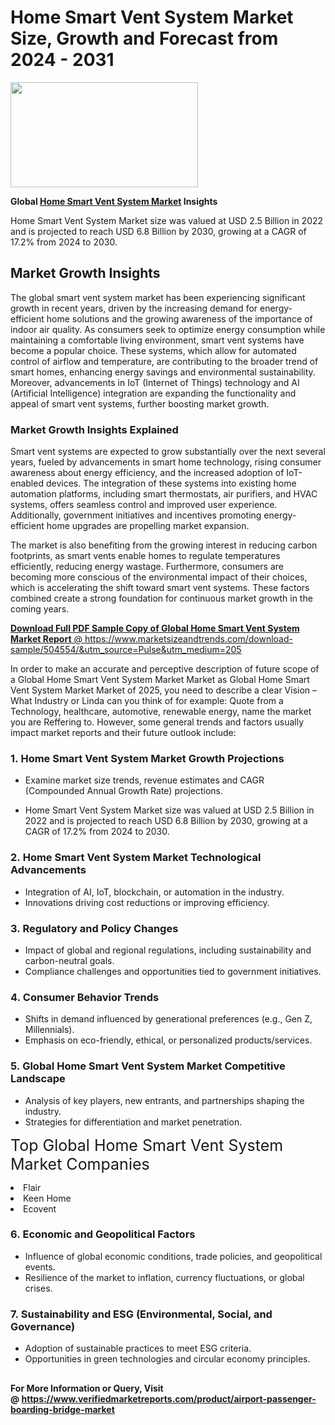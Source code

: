 <H1>Home Smart Vent System Market Size, Growth and Forecast from 2024 - 2031</H1><img class="aligncenter size-medium wp-image-584254" src="https://thirdeyenews.in/wp-content/uploads/2024/09/Global-Market-Research-300x168.jpeg" alt="" width="300" height="168" /><p><strong>Global&nbsp;<a href="https://www.marketsizeandtrends.com/download-sample/504554/&amp;utm_source=Pulse&amp;utm_medium=205">Home Smart Vent System Market</a> Insights</strong></p><p>Home Smart Vent System Market size was valued at USD 2.5 Billion in 2022 and is projected to reach USD 6.8 Billion by 2030, growing at a CAGR of 17.2% from 2024 to 2030.</p><p><h2>Market Growth Insights</h2> <p>The global smart vent system market has been experiencing significant growth in recent years, driven by the increasing demand for energy-efficient home solutions and the growing awareness of the importance of indoor air quality. As consumers seek to optimize energy consumption while maintaining a comfortable living environment, smart vent systems have become a popular choice. These systems, which allow for automated control of airflow and temperature, are contributing to the broader trend of smart homes, enhancing energy savings and environmental sustainability. Moreover, advancements in IoT (Internet of Things) technology and AI (Artificial Intelligence) integration are expanding the functionality and appeal of smart vent systems, further boosting market growth.</p> <p><a href="#"></a></p> <h3>Market Growth Insights Explained</h3> <p>Smart vent systems are expected to grow substantially over the next several years, fueled by advancements in smart home technology, rising consumer awareness about energy efficiency, and the increased adoption of IoT-enabled devices. The integration of these systems into existing home automation platforms, including smart thermostats, air purifiers, and HVAC systems, offers seamless control and improved user experience. Additionally, government initiatives and incentives promoting energy-efficient home upgrades are propelling market expansion.</p> <p>The market is also benefiting from the growing interest in reducing carbon footprints, as smart vents enable homes to regulate temperatures efficiently, reducing energy wastage. Furthermore, consumers are becoming more conscious of the environmental impact of their choices, which is accelerating the shift toward smart vent systems. These factors combined create a strong foundation for continuous market growth in the coming years.</p> <p><a href="#"></p><p><span class=""><strong>Download Full PDF Sample Copy of Global Home Smart Vent System Market Report</strong> @ <a href="https://www.marketsizeandtrends.com/download-sample/504554/&amp;utm_source=Pulse&amp;utm_medium=205" target="_blank">https://www.marketsizeandtrends.com/download-sample/504554/&amp;utm_source=Pulse&amp;utm_medium=205</a></span></p><p>In order to make an accurate and perceptive description of future scope of a Global&nbsp;Home Smart Vent System Market Market as Global&nbsp;Home Smart Vent System Market Market of 2025, you need to describe a clear Vision &ndash; What Industry or Linda can you think of for example: Quote from a Technology, healthcare, automotive, renewable energy, name the market you are Reffering to. However, some general trends and factors usually impact market reports and their future outlook include:</p><h3>1.&nbsp;<strong>Home Smart Vent System Market Growth Projections</strong></h3><ul><li>Examine market size trends, revenue estimates and CAGR (Compounded Annual Growth Rate) projections.</li><li><p>Home Smart Vent System Market size was valued at USD 2.5 Billion in 2022 and is projected to reach USD 6.8 Billion by 2030, growing at a CAGR of 17.2% from 2024 to 2030.</p></li></ul><h3>2.&nbsp;<strong>Home Smart Vent System Market Technological Advancements</strong></h3><ul><li>Integration of AI, IoT, blockchain, or automation in the industry.</li><li>Innovations driving cost reductions or improving efficiency.</li></ul><h3>3.&nbsp;<strong>Regulatory and Policy Changes</strong></h3><ul><li>Impact of global and regional regulations, including sustainability and carbon-neutral goals.</li><li>Compliance challenges and opportunities tied to government initiatives.</li></ul><h3>4.&nbsp;<strong>Consumer Behavior Trends</strong></h3><ul><li>Shifts in demand influenced by generational preferences (e.g., Gen Z, Millennials).</li><li>Emphasis on eco-friendly, ethical, or personalized products/services.</li></ul><h3>5.&nbsp;<strong>Global Home Smart Vent System Market Competitive Landscape</strong></h3><ul><li>Analysis of key players, new entrants, and partnerships shaping the industry.</li><li>Strategies for differentiation and market penetration.</li></ul><p data-pm-slice="1 1 []"><span style="color: inherit; font-family: inherit; font-size: 25px;">Top Global Home Smart Vent System Market Companies</span></p><div class="" data-test-id=""><p><li>Flair</li><li> Keen Home</li><li> Ecovent</li></p></div><h3>6.&nbsp;<strong>Economic and Geopolitical Factors</strong></h3><ul><li>Influence of global economic conditions, trade policies, and geopolitical events.</li><li>Resilience of the market to inflation, currency fluctuations, or global crises.</li></ul><h3>7.&nbsp;<strong>Sustainability and ESG (Environmental, Social, and Governance)</strong></h3><ul><li>Adoption of sustainable practices to meet ESG criteria.</li><li>Opportunities in green technologies and circular economy principles.</li></ul><h2><strong style="font-size: 14px;">For More Information or Query, Visit @&nbsp;</strong><a style="background-color: #ffffff; font-size: 14px;" href="https://www.marketsizeandtrends.com/report/home-smart-vent-system-market/" target="_blank">https://www.verifiedmarketreports.com/product/airport-passenger-boarding-bridge-market</a></h2>
